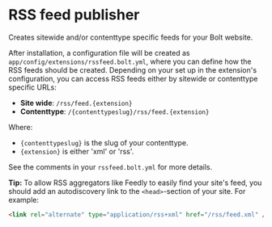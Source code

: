 RSS feed publisher
==================

Creates sitewide and/or contenttype specific feeds for your Bolt website.

After installation, a configuration file will be created as
`app/config/extensions/rssfeed.bolt.yml`, where you can define how the RSS feeds
should be created. Depending on your set up in the extension's configuration,
you can access RSS feeds either by sitewide or contenttype specific URLs:

 - **Site wide**: `/rss/feed.{extension}`
 - **Contenttype**: `/{contenttypeslug}/rss/feed.{extension}`

Where:
  - `{contenttypeslug}` is the slug of your contenttype.
  - `{extension}` is either 'xml' or 'rss'.

See the comments in your `rssfeed.bolt.yml` for more details.

**Tip:** To allow RSS aggregators like Feedly to easily find your site's feed, you
should add an autodiscovery link to the `<head>`-section of your site. For
example:

```html
<link rel="alternate" type="application/rss+xml" href="/rss/feed.xml" />
```
